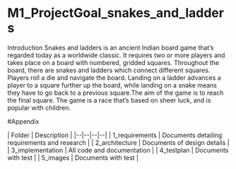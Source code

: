 # M1_ProjectGoal_snakes_and_ladders

Introduction
Snakes and ladders is an ancient Indian board game that’s regarded today as a worldwide classic. It requires two or more players and takes place on a board with numbered, gridded squares. Throughout the board, there are snakes and ladders which connect different squares. Players roll a die and navigate the board. Landing on a ladder advances a player to a square further up the board, while landing on a snake means they have to go back to a previous square.The aim of the game is to reach the final square. The game is a race that’s based on sheer luck, and is popular with children.

#Appendix

| Folder |	Description |
|--|--|--|--|
| 1_requirements	| Documents detailing requirements and research |
| 2_architecture	| Documents of design details |
| 3_implementation	| All code and documentation |
| 4_testplan	| Documents with test |
| 5_images	| Documents with test |
